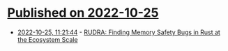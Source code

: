 # [Published on 2022-10-25](index.md)

* [2022-10-25, 11:21:44](https://lobste.rs/s/ffn1gc/rudra_finding_memory_safety_bugs_rust_at) - [RUDRA: Finding Memory Safety Bugs in Rust at the Ecosystem Scale](https://github.com/sslab-gatech/Rudra/blob/master/rudra-sosp21.pdf)
